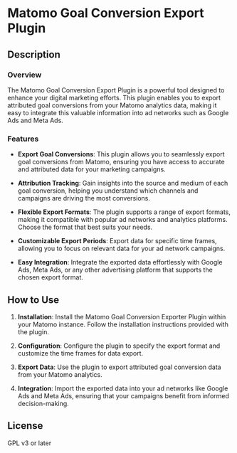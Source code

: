 # Matomo Goal Conversion Export Plugin

## Description

### Overview

The Matomo Goal Conversion Export Plugin is a powerful tool designed to enhance your digital marketing efforts. This
plugin enables you to export attributed goal conversions from your Matomo analytics data, making it easy to integrate
this valuable information into ad networks such as Google Ads and Meta Ads.

### Features

- **Export Goal Conversions**: This plugin allows you to seamlessly export goal conversions from Matomo, ensuring you
  have access to accurate and attributed data for your marketing campaigns.

- **Attribution Tracking**: Gain insights into the source and medium of each goal conversion, helping you understand
  which channels and campaigns are driving the most conversions.

- **Flexible Export Formats**: The plugin supports a range of export formats, making it compatible with popular ad
  networks
  and analytics platforms. Choose the format that best suits your needs.

- **Customizable Export Periods**: Export data for specific time frames, allowing you to focus on relevant data for your
  ad network campaigns.

- **Easy Integration**: Integrate the exported data effortlessly with Google Ads, Meta Ads, or any other advertising
  platform that supports the chosen export format.

## How to Use

1. **Installation**: Install the Matomo Goal Conversion Exporter Plugin within your Matomo instance. Follow the
   installation instructions provided with the plugin.

2. **Configuration**: Configure the plugin to specify the export format and customize the time frames for data export.

3. **Export Data**: Use the plugin to export attributed goal conversion data from your Matomo analytics.

4. **Integration**: Import the exported data into your ad networks like Google Ads and Meta Ads, ensuring that your
   campaigns benefit from informed decision-making.

## License

GPL v3 or later

